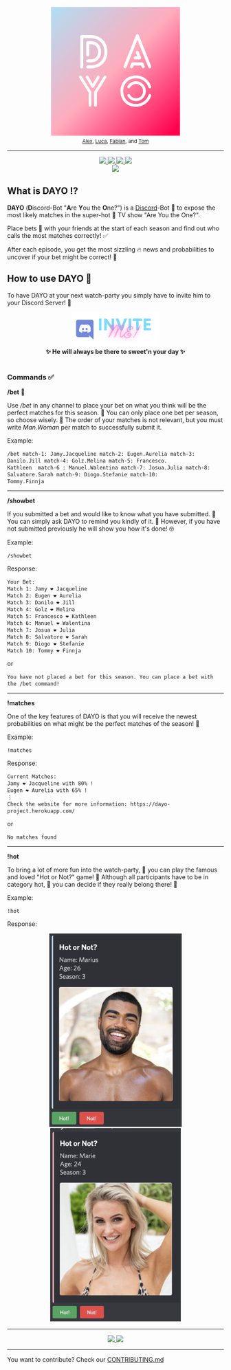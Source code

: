 <div align="center">
  <br>
  <a href="http://dayo-project.herokuapp.com/">
  <img src="DAYO.png" alt="DAYO" width="300"/>
  </a>
  <br>
</div>
<div align='center'>
    <small>
    <a href="https://github.com/alexsc23">Alex</a>,
    <a href="https://github.com/TheMuppet">Luca</a>,
    <a href="https://github.com/Lesoge">Fabian</a>, and
    <a href="https://github.com/xTomsko">Tom</a>
  </small>
</div>

---

<div align="center">
  <a href="https://deno.land">
    <img src="https://img.shields.io/badge/-Deno-ffffff?style=flat-square&logo=Deno&logoColor=000000" />
  </a>
  <a href="https://svelte.dev">
    <img src="https://img.shields.io/badge/-Svelte-FF3E00?style=flat-square&logo=Svelte&logoColor=ffffff" />
  </a>
  <a href="https://www.mongodb.com">
    <img src="https://img.shields.io/badge/-MongoDB-47A248?style=flat-square&logo=MongoDB&logoColor=ffffff" />
  </a>
    <a href="https://www.heroku.com">
    <img src="https://img.shields.io/badge/-Heroku-430098?style=flat-square&logo=heroku&logoColor=ffffff" />
  </a>
</div>
<div align='center'>
  <a href="https://www.typescriptlang.org">
    <img src="https://img.shields.io/badge/-TypeScript-3178C6?style=flat-square&logo=TypeScript&logoColor=ffffff" />
  </a>
</div>

## What is DAYO :interrobang:

**DAYO** (**D**iscord-Bot "**A**re **Y**ou the **O**ne?") is a
[Discord](https://discord.com)-Bot 🤖 to expose the most likely matches in the
super-hot 🥵 TV show "Are You the One?".

Place bets 💸 with your friends at the start of each season and find out who
calls the most matches correctly! ✅

After each episode, you get the most sizzling 🔥 news and probabilities to
uncover if your bet might be correct! 💪

## How to use DAYO 🤖

To have DAYO at your next watch-party you simply have to invite him to your
Discord Server! 💅

<div align='center'>
  <a href="https://discord.com/api/oauth2/authorize?client_id=941819203739074601&permissions=274877959168&scope=bot%20applications.commands">
    <img src="img/inviteButton.png" />
  </a>
</div>

<div align='center'>
  <b> ✨ He will always be there to sweet'n your day ✨ </b>
</div>

<br>

### Commands ✅

**/bet** 💸

Use _/bet_ in any channel to place your bet on what you think will be the
perfect matches for this season. 👫 You can only place one bet per season, so
choose wisely. 👀 The order of your matches is not relevant, but you must write
_Man.Woman_ per match to successfully submit it.

Example:

```
/bet match-1: Jamy.Jacqueline match-2: Eugen.Aurelia match-3: Danilo.Jill match-4: Golz.Melina match-5: Francesco.
Kathleen  match-6 : Manuel.Walentina match-7: Josua.Julia match-8: Salvatore.Sarah match-9: Diogo.Stefanie match-10: 
Tommy.Finnja
```

---

**/showbet**

If you submitted a bet and would like to know what you have submitted. 🤔 You can
simply ask DAYO to remind you kindly of it. 💜 However, if you have not submitted
previously he will show you how it's done! 🤓

Example:

```
/showbet
```

Response:

```
Your Bet:
Match 1: Jamy ❤️ Jacqueline
Match 2: Eugen ❤️ Aurelia
Match 3: Danilo ❤️ Jill
Match 4: Golz ❤️ Melina
Match 5: Francesco ❤️ Kathleen
Match 6: Manuel ❤️ Walentina
Match 7: Josua ❤️ Julia
Match 8: Salvatore ❤️ Sarah
Match 9: Diogo ❤️ Stefanie
Match 10: Tommy ❤️ Finnja
```

or

```
You have not placed a bet for this season. You can place a bet with the /bet command!
```

---

**!matches**

One of the key features of DAYO is that you will receive the newest
probabilities on what might be the perfect matches of the season! 👫

Example:

```
!matches
```

Response:

```
Current Matches:
Jamy ❤️ Jacqueline with 80% !
Eugen ❤️ Aurelia with 65% !
⋮
Check the website for more information: https://dayo-project.herokuapp.com/
```

or

```
No matches found
```

---

**!hot**

To bring a lot of more fun into the watch-party, 💅 you can play the famous and
loved "Hot or Not?" game! 🤩 Although all participants have to be in category
hot, 🥵 you can decide if they really belong there! 🤗

Example:

```
!hot
```

Response:

<div align="center">
    <img src="img/hotOrNotMarius.png" height="450" alt="example image"/>
    <img src="img/hotOrNotMarie.png" height="450" alt="example image"/>
</div>

---

<div align='center'>
  <a href="https://www.typescriptlang.org">
    <img src="https://github.com/TheMuppet/DAYO/actions/workflows/deno.yml/badge.svg" />
  </a>
    <a href="https://www.typescriptlang.org">
    <img src="https://github.com/TheMuppet/DAYO/actions/workflows/codeql-analysis.yml/badge.svg" />
  </a>
</div>

---

You want to contribute? Check our [CONTRIBUTING.md](https://github.com/TheMuppet/DAYO/blob/main/CONTRIBUTING.md)
